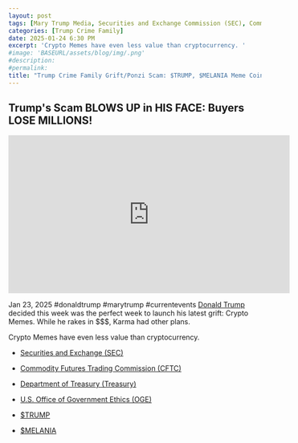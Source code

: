 ```yaml
---
layout: post
tags: [Mary Trump Media, Securities and Exchange Commission (SEC), Commodity Futures Trading Commission (CFTC), Department of Treasury (Treasury), U.S. Office of Government Ethics (OGE), cryptocurrency, $TRUMP, $MELANIA, Elon Musk, dogecoin, meme coin, grift, ponzi scheme, politics]
categories: [Trump Crime Family]
date: 2025-01-24 6:30 PM
excerpt: 'Crypto Memes have even less value than cryptocurrency. '
#image: 'BASEURL/assets/blog/img/.png'
#description:
#permalink:
title: "Trump Crime Family Grift/Ponzi Scam: $TRUMP, $MELANIA Meme Coins"
---
```



## Trump's Scam BLOWS UP in HIS FACE: Buyers LOSE MILLIONS!

<iframe width="560" height="315" src="https://www.youtube.com/embed/wKbcqAbCHuU?si=z0UI1yHPjGWNXXUf" title="YouTube video player" frameborder="0" allow="accelerometer; autoplay; clipboard-write; encrypted-media; gyroscope; picture-in-picture; web-share" referrerpolicy="strict-origin-when-cross-origin" allowfullscreen></iframe>

Jan 23, 2025  #donaldtrump #marytrump #currentevents
[Donald Trump](https://www.donaldjtrump.com/) decided this week was the perfect week to launch his latest grift: Crypto Memes. While he rakes in $$$, Karma had other plans. 

Crypto Memes have even less value than cryptocurrency. 

- [Securities and Exchange (SEC)](https://www.sec.gov/)
- [Commodity Futures Trading Commission (CFTC)](https://www.cftc.gov/)
- [Department of Treasury (Treasury)](https://home.treasury.gov/)
- [U.S. Office of Government Ethics (OGE)](https://www.oge.gov/)

- [$TRUMP](https://gettrumpmemes.com/)
- [$MELANIA](https://melaniameme.com/)
